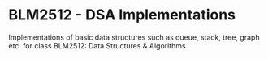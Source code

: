 # BLM2512 - DSA Implementations

Implementations of basic data structures such as queue, stack, tree, graph etc. for class BLM2512: Data Structures & Algorithms
